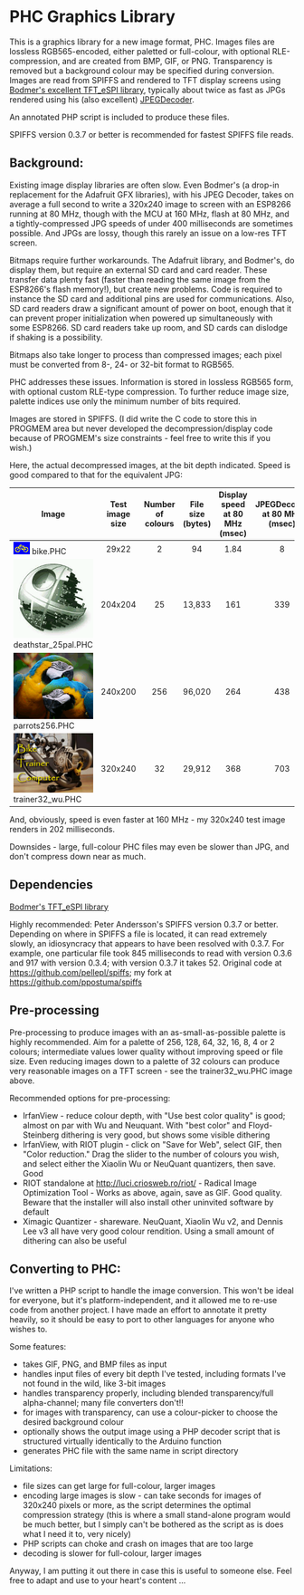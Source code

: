 # PHC Graphics Library

This is a graphics library for a new image format, PHC. Images files are lossless RGB565-encoded, either paletted or full-colour, with optional RLE-compression, and are created from BMP, GIF, or PNG. Transparency is removed but a background colour may be specified during conversion. Images are read from SPIFFS and rendered to TFT display screens using [Bodmer's excellent TFT_eSPI library](https://github.com/Bodmer/TFT_eSPI), typically about twice as fast as JPGs rendered using his (also excellent) [JPEGDecoder](https://github.com/Bodmer/JPEGDecoder).

An annotated PHP script is included to produce these files. 

SPIFFS version 0.3.7 or better is recommended for fastest SPIFFS file reads.


## Background:

Existing image display libraries are often slow. Even Bodmer's (a drop-in replacement for the Adafruit GFX libraries), with his JPEG Decoder, takes on average a full second to write a 320x240 image to screen with an ESP8266 running at 80 MHz, though with the MCU at 160 MHz, flash at 80 MHz, and a tightly-compressed JPG speeds of under 400 milliseconds are sometimes possible. And JPGs are lossy, though this rarely an issue on a low-res TFT screen.

Bitmaps require further workarounds. The Adafruit library, and Bodmer's, do display them, but require an external SD card and card reader. These transfer data plenty fast (faster than reading the same image from the ESP8266's flash memory!), but create new problems. Code is required to instance the SD card and additional pins are used for communications. Also, SD card readers draw a significant amount of power on boot, enough that it can prevent proper initialization when powered up simultaneously with some ESP8266. SD card readers take up room, and SD cards can dislodge if shaking is a possibility.

Bitmaps also take longer to process than compressed images; each pixel must be converted from 8-, 24- or 32-bit format to RGB565.

PHC addresses these issues. Information is stored in lossless RGB565 form, with optional custom RLE-type compression. To further reduce image size, palette indices use only the minimum number of bits required. 

Images are stored in SPIFFS. (I did write the C code to store this in PROGMEM area but never developed the decompression/display code because of PROGMEM's size constraints - feel free to write this if you wish.) 

Here, the actual decompressed images, at the bit depth indicated. Speed is good compared to that for the equivalent JPG:

Image | Test image size | Number of colours | File size (bytes) | Display speed at 80 MHz (msec) | JPEGDecoder at 80 MHz (msec)
--- | :---: | :---: | :---: | :---: | :---:
![alt text](https://github.com/ppostuma/PHC-Graphics-Library/blob/master/PHC%20decompressed%20bike.png "decompressed PHC image")  bike.PHC | 29x22 | 2 | 94 | 1.84 | 8
![alt text](https://github.com/ppostuma/PHC-Graphics-Library/blob/master/PHC%20decompressed%20death%20star.png "decompressed PHC image")  deathstar_25pal.PHC | 204x204 | 25 | 13,833 | 161 | 339
![alt text](https://github.com/ppostuma/PHC-Graphics-Library/blob/master/PHC%20decompressed%20parrots.png "decompressed PHC image")  parrots256.PHC | 240x200 | 256 | 96,020 | 264 | 438
![alt text](https://github.com/ppostuma/PHC-Graphics-Library/blob/master/PHC%20decompressed%20trainer.png "decompressed PHC image")  trainer32_wu.PHC | 320x240 | 32 | 29,912 | 368 | 703

And, obviously, speed is even faster at 160 MHz - my 320x240 test image renders in 202 milliseconds.

Downsides - large, full-colour PHC files may even be slower than JPG, and don't compress down near as much.


## Dependencies

[Bodmer's TFT_eSPI library](https://github.com/Bodmer/TFT_eSPI)

Highly recommended: Peter Andersson's SPIFFS version 0.3.7 or better. Depending on where in SPIFFS a file is located, it can read extremely slowly, an idiosyncracy that appears to have been resolved with 0.3.7. For example, one particular file took 845 milliseconds to read with version 0.3.6 and 917 with version 0.3.4; with version 0.3.7 it takes 52. Original code at https://github.com/pellepl/spiffs; my fork at https://github.com/ppostuma/spiffs


## Pre-processing

Pre-processing to produce images with an as-small-as-possible palette is highly recommended. Aim for a palette of 256, 128, 64, 32, 16, 8, 4 or 2 colours; intermediate values lower quality without improving speed or file size. Even reducing images down to a palette of 32 colours can produce very reasonable images on a TFT screen - see the trainer32_wu.PHC image above. 

Recommended options for pre-processing:

* IrfanView - reduce colour depth, with "Use best color quality" is good; almost on par with Wu and Neuquant. With "best color" and Floyd-Steinberg dithering is very good, but shows some visible dithering
* IrfanView, with RIOT plugin - click on "Save for Web", select GIF, then "Color reduction." Drag the slider to the number of colours you wish, and select either the Xiaolin Wu or NeuQuant quantizers, then save. Good
* RIOT standalone at http://luci.criosweb.ro/riot/ - Radical Image Optimization Tool - Works as above, again, save as GIF. Good quality. Beware that the installer will also install other uninvited software by default 
* Ximagic Quantizer - shareware. NeuQuant, Xiaolin Wu v2, and Dennis Lee v3 all have very good colour rendition. Using a small amount of dithering can also be useful

## Converting to PHC:

I've written a PHP script to handle the image conversion. This won't be ideal for everyone, but it's platform-independent, and it allowed me to re-use code from another project. I have made an effort to annotate it pretty heavily, so it should be easy to port to other languages for anyone who wishes to.

Some features:

* takes GIF, PNG, and BMP files as input
* handles input files of every bit depth I've tested, including formats I've not found in the wild, like 3-bit images
* handles transparency properly, including blended transparency/full alpha-channel; many file converters don't!!
* for images with transparency, can use a colour-picker to choose the desired background colour
* optionally shows the output image using a PHP decoder script that is structured virtually identically to the Arduino function
* generates PHC file with the same name in script directory
     
Limitations:

* file sizes can get large for full-colour, larger images
* encoding large images is slow - can take seconds for images of 320x240 pixels or more, as the script determines the optimal compression strategy (this is where a small stand-alone program would be much better, but I simply can't be bothered as the script as is does what I need it to, very nicely)
* PHP scripts can choke and crash on images that are too large
* decoding is slower for full-colour, larger images
     
Anyway, I am putting it out there in case this is useful to someone else. Feel free to adapt and use to your heart's content ...
